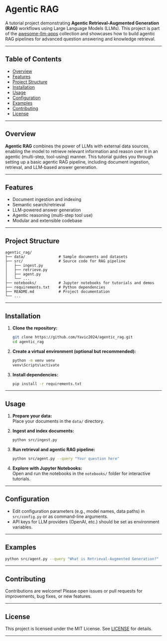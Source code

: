 # Agentic RAG

A tutorial project demonstrating **Agentic Retrieval-Augmented Generation (RAG)** workflows using Large Language Models (LLMs). This project is part of the [awesome-llm-apps](https://github.com/) collection and showcases how to build agentic RAG pipelines for advanced question answering and knowledge retrieval.

---

## Table of Contents

- [Overview](#overview)
- [Features](#features)
- [Project Structure](#project-structure)
- [Installation](#installation)
- [Usage](#usage)
- [Configuration](#configuration)
- [Examples](#examples)
- [Contributing](#contributing)
- [License](#license)

---

## Overview

**Agentic RAG** combines the power of LLMs with external data sources, enabling the model to retrieve relevant information and reason over it in an agentic (multi-step, tool-using) manner. This tutorial guides you through setting up a basic agentic RAG pipeline, including document ingestion, retrieval, and LLM-based answer generation.

---

## Features

- Document ingestion and indexing
- Semantic search/retrieval
- LLM-powered answer generation
- Agentic reasoning (multi-step tool use)
- Modular and extensible codebase

---

## Project Structure

```
agentic_rag/
├── data/               # Sample documents and datasets
├── src/                # Source code for RAG pipeline
│   ├── ingest.py
│   ├── retrieve.py
│   ├── agent.py
│   └── ...
├── notebooks/          # Jupyter notebooks for tutorials and demos
├── requirements.txt    # Python dependencies
├── README.md           # Project documentation
└── ...
```

---

## Installation

1. **Clone the repository:**
   ```sh
   git clone https://github.com/Yavic2024/agentic_rag.git
   cd agentic_rag
   ```

2. **Create a virtual environment (optional but recommended):**
   ```sh
   python -m venv venv
   venv\Scripts\activate
   ```

3. **Install dependencies:**
   ```sh
   pip install -r requirements.txt
   ```

---

## Usage

1. **Prepare your data:**  
   Place your documents in the `data/` directory.

2. **Ingest and index documents:**
   ```sh
   python src/ingest.py
   ```

3. **Run retrieval and agentic RAG pipeline:**
   ```sh
   python src/agent.py --query "Your question here"
   ```

4. **Explore with Jupyter Notebooks:**  
   Open and run the notebooks in the `notebooks/` folder for interactive tutorials.

---

## Configuration

- Edit configuration parameters (e.g., model names, data paths) in `src/config.py` or as command-line arguments.
- API keys for LLM providers (OpenAI, etc.) should be set as environment variables.

---

## Examples

```sh
python src/agent.py --query "What is Retrieval-Augmented Generation?"
```

---

## Contributing

Contributions are welcome! Please open issues or pull requests for improvements, bug fixes, or new features.

---

## License

This project is licensed under the MIT License. See [LICENSE](LICENSE) for details.

---

